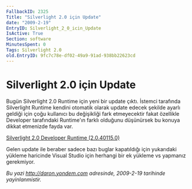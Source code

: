 ```yaml
---
FallbackID: 2325
Title: "Silverlight 2.0 için Update"
date: "2009-2-19"
EntryID: Silverlight_2_0_icin_Update
IsActive: True
Section: software
MinutesSpent: 0
Tags: Silverlight 2.0
old.EntryID: 9fc7c78e-df02-49a9-91ad-938bb22623cd
---
```

# Silverlight 2.0 için Update
Bugün Silverlight 2.0 Runtime için yeni bir update çıktı. İstemci
tarafında Silverlight Runtime kendini otomatik olarak update edecek
şekilde ayarlı geldiği için çoğu kullanıcı bu değişikliği fark
etmeyecektir fakat özellikle Developer tarafındaki Runtime'ın farklı
olduğunu düşünürsek bu konuya dikkat etmenizde fayda var.

[Silverlight 2.0 Developer Runtime
(2.0.40115.0)](http://go.microsoft.com/fwlink/?LinkID=119972)

Gelen update ile beraber sadece bazı buglar kapatıldığı için yukarıdaki
yükleme haricinde Visual Studio için herhangi bir ek yükleme vs yapmanız
gerekmiyor.



*Bu yazi http://daron.yondem.com adresinde, 2009-2-19 tarihinde yayinlanmistir.*
